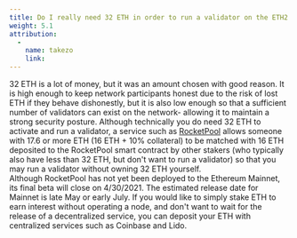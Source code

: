 ```yaml
---
title: Do I really need 32 ETH in order to run a validator on the ETH2 network?  That seems like a lot of money.
weight: 5.1
attribution:
  -
    name: takezo
    link: 
---
```


32 ETH is a lot of money, but it was an amount chosen with good reason.  It is high enough to keep network participants honest due to the risk of lost ETH if they behave dishonestly, but it is also low enough so that a sufficient number of validators can exist on the network- allowing it to maintain a strong security posture.  Although technically you do need 32 ETH to activate and run a validator, a service such as [RocketPool](https://www.rocketpool.net/) allows someone with 17.6 or more ETH (16 ETH + 10% collateral) to be matched with 16 ETH deposited to the RocketPool smart contract by other stakers (who typically also have less than 32 ETH, but don't want to run a validator) so that you may run a validator without owning 32 ETH yourself.
</br>
Although RocketPool has not yet been deployed to the Ethereum Mainnet, its final beta will close on 4/30/2021.  The estimated release date for Mainnet is late May or early July.  If you would like to simply stake ETH to earn interest without operating a node, and don't want to wait for the release of a decentralized service, you can deposit your ETH with centralized services such as Coinbase and Lido.
